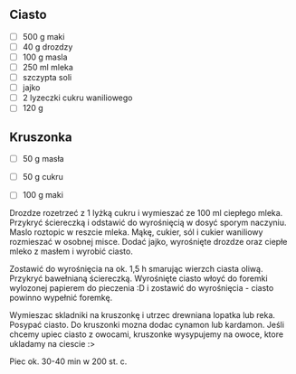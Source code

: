 ## Ciasto
* [ ] 500 g maki
* [ ] 40 g drozdzy
* [ ] 100 g masla
* [ ] 250 ml mleka
* [ ] szczypta soli
* [ ] jajko
* [ ] 2 lyzeczki cukru waniliowego
* [ ] 120 g

## Kruszonka

* [ ] 50 g masła
* [ ] 50 g cukru
* [ ] 100 g maki


Drozdze rozetrzeć z 1 lyżką cukru i wymieszać ze 100 ml ciepłego mleka. Przykryć ściereczką i odstawić do wyrośnięcią w dosyć sporym naczyniu. Maslo roztopic w reszcie mleka.
Mąkę, cukier, sól i cukier waniliowy rozmieszać w osobnej misce. Dodać jajko, wyrośnięte drozdze oraz ciepłe mleko z masłem i wyrobić ciasto.

Zostawić do wyrośnięcia na ok. 1,5 h smarując wierzch ciasta oliwą. Przykryć bawełnianą ściereczką.
Wyrośnięte ciasto włoyć do foremki wylozonej papierem do pieczenia :D i zostawić do wyrośnięcia - ciasto powinno wypełnić foremkę.

Wymieszac skladniki na kruszonkę i utrzec drewniana lopatka lub reka. Posypać ciasto.
Do kruszonki mozna dodac cynamon lub kardamon. Jeśli chcemy upiec ciasto z owocami, kruszonke wysypujemy na owoce, ktore ukladamy na ciescie :>

Piec ok. 30-40 min w 200 st. c.